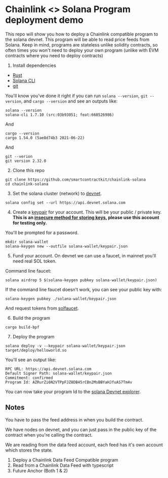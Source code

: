 # Chainlink <> Solana Program deployment demo

This repo will show you how to deploy a Chainlink compatible program to the solana devnet. This program will be able to read price feeds from Solana. Keep in mind, programs are stateless unlike solidity contracts, so often times you won't need to deploy your own program (unlike with EVM contracts where you need to deploy contracts)

1. Install dependencies
- [Rust](https://www.rust-lang.org/tools/install)
- [Solana CLI](https://docs.solana.com/cli/install-solana-cli-tools#use-solanas-install-tool)
- [git](https://git-scm.com/book/en/v2/Getting-Started-Installing-Git)

You'll know you've done it right if you can run `solana --version`, `git --version`, and `cargo --version` and see an outputs like:

```
solana --version
solana-cli 1.7.10 (src:03b93051; feat:660526986)
```
And 
```
cargo --version
cargo 1.54.0 (5ae8d74b3 2021-06-22)
```
And
```
git --verion
git version 2.32.0
```

2. Clone this repo 

```
git clone https://github.com/smartcontractkit/chainlink-solana
cd chainlink-solana
```

3. Set the solana cluster (network) to [devnet](https://docs.solana.com/clusters#devnet).

```
solana config set --url https://api.devnet.solana.com
```

4. Create a [keypair](https://docs.solana.com/terminology#keypair) for your account. This will be your public / private key. **This is an [insecure method for storing keys](https://docs.solana.com/wallet-guide/cli#file-system-wallet-security), please use this account for testing only.**

You'll be prompted for a password. 

```
mkdir solana-wallet
solana-keygen new --outfile solana-wallet/keypair.json
```

5. Fund your account. On devnet we can use a faucet, in mainnet you'll need real SOL token. 

Command line faucet:
```
solana airdrop 5 $(solana-keygen pubkey solana-wallet/keypair.json)
```

If the command line faucet doesn't work, you can see your public key with:
```
solana-keygen pubkey ./solana-wallet/keypair.json 
```
And request tokens from [solfaucet](https://solfaucet.com/).

6. Build the program

```
cargo build-bpf
```

7. Deploy the program

```
solana deploy -v --keypair solana-wallet/keypair.json target/deploy/helloworld.so
```

You'll see an output like:
```
RPC URL: https://api.devnet.solana.com
Default Signer Path: solana-wallet/keypair.json
Commitment: confirmed
Program Id: AZRurZi6N2VTPpFJZ8DB45rCBn2MsBBYaHJfuAS7Tm4v
```

You can now take your program Id to the [solana Devnet explorer](https://explorer.solana.com/?cluster=devnet).


## Notes

You have to pass the feed address in when you build the contract. 

We have nodes on devnet, and you can just pass in the public key of the contract when you're calling the contract. 

We are reading from the data feed account, each feed has it's own account which stores the state. 
1. Deploy a Chainlink Data Feed Compatible program
2. Read from a Chainlink Data Feed with typescript
3. Future Anchor (Both 1 & 2)
